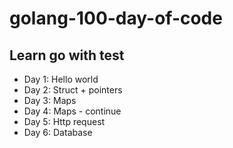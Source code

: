 # golang-100-day-of-code
## Learn go with test
- Day 1: Hello world
- Day 2: Struct + pointers
- Day 3: Maps
- Day 4: Maps - continue
- Day 5: Http request 
- Day 6: Database